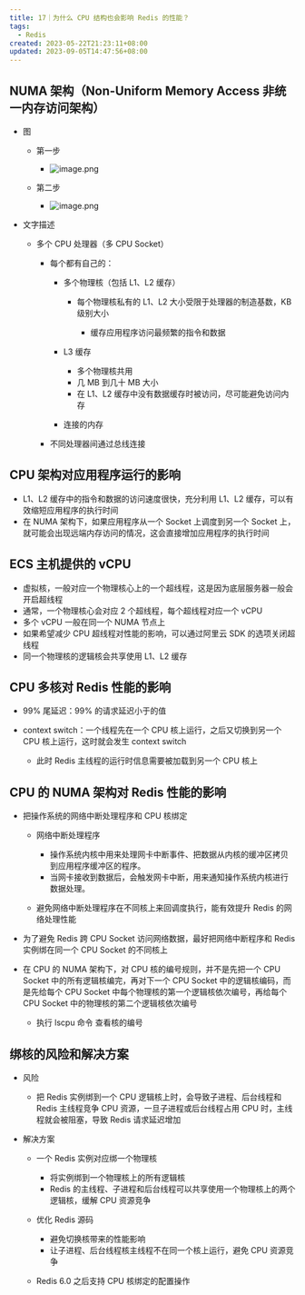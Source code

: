 ```yaml
---
title: 17｜为什么 CPU 结构也会影响 Redis 的性能？
tags:
  - Redis
created: 2023-05-22T21:23:11+08:00
updated: 2023-09-05T14:47:56+08:00
---
```


## NUMA 架构（Non-Uniform Memory Access 非统一内存访问架构）

- 图

  - 第一步
    - ![image.png](https://cdn.jsdelivr.net/gh/11ze/static/images/redis-17-1.png)

  - 第二步
    - ![image.png](https://cdn.jsdelivr.net/gh/11ze/static/images/redis-17-2.png)

- 文字描述

  - 多个 CPU 处理器（多 CPU Socket）

    - 每个都有自己的：

        - 多个物理核（包括 L1、L2 缓存）

          - 每个物理核私有的 L1、L2 大小受限于处理器的制造基数，KB 级别大小

            - 缓存应用程序访问最频繁的指令和数据

      - L3 缓存

        - 多个物理核共用
        - 几 MB 到几十 MB 大小
        - 在 L1、L2 缓存中没有数据缓存时被访问，尽可能避免访问内存

      - 连接的内存

    - 不同处理器间通过总线连接

## CPU 架构对应用程序运行的影响

- L1、L2 缓存中的指令和数据的访问速度很快，充分利用 L1、L2 缓存，可以有效缩短应用程序的执行时间
- 在 NUMA 架构下，如果应用程序从一个 Socket 上调度到另一个 Socket 上，就可能会出现远端内存访问的情况，这会直接增加应用程序的执行时间

## ECS 主机提供的 vCPU 

- 虚拟核，一般对应一个物理核心上的一个超线程，这是因为底层服务器一般会开启超线程
- 通常，一个物理核心会对应 2 个超线程，每个超线程对应一个 vCPU
- 多个 vCPU 一般在同一个 NUMA 节点上
- 如果希望减少 CPU 超线程对性能的影响，可以通过阿里云 SDK 的选项关闭超线程
- 同一个物理核的逻辑核会共享使用 L1、L2 缓存

## CPU 多核对 Redis 性能的影响

- 99% 尾延迟：99% 的请求延迟小于的值
- context switch：一个线程先在一个 CPU 核上运行，之后又切换到另一个 CPU 核上运行，这时就会发生 context switch

  - 此时 Redis 主线程的运行时信息需要被加载到另一个 CPU 核上

## CPU 的 NUMA 架构对 Redis 性能的影响

- 把操作系统的网络中断处理程序和 CPU 核绑定

  - 网络中断处理程序

    - 操作系统内核中用来处理网卡中断事件、把数据从内核的缓冲区拷贝到应用程序缓冲区的程序。
    - 当网卡接收到数据后，会触发网卡中断，用来通知操作系统内核进行数据处理。

  - 避免网络中断处理程序在不同核上来回调度执行，能有效提升 Redis 的网络处理性能

- 为了避免 Redis 跨 CPU Socket 访问网络数据，最好把网络中断程序和 Redis 实例绑在同一个 CPU Socket 的不同核上
- 在 CPU 的 NUMA 架构下，对 CPU 核的编号规则，并不是先把一个 CPU Socket 中的所有逻辑核编完，再对下一个 CPU Socket 中的逻辑核编码，而是先给每个 CPU Socket 中每个物理核的第一个逻辑核依次编号，再给每个 CPU Socket 中的物理核的第二个逻辑核依次编号

  - 执行 lscpu 命令 查看核的编号

## 绑核的风险和解决方案

- 风险

  - 把 Redis 实例绑到一个 CPU 逻辑核上时，会导致子进程、后台线程和 Redis 主线程竞争 CPU 资源，一旦子进程或后台线程占用 CPU 时，主线程就会被阻塞，导致 Redis 请求延迟增加

- 解决方案

  - 一个 Redis 实例对应绑一个物理核

    - 将实例绑到一个物理核上的所有逻辑核
    - Redis 的主线程、子进程和后台线程可以共享使用一个物理核上的两个逻辑核，缓解 CPU 资源竞争

  - 优化 Redis 源码

    - 避免切换核带来的性能影响
    - 让子进程、后台线程核主线程不在同一个核上运行，避免 CPU 资源竞争

  - Redis 6.0 之后支持 CPU 核绑定的配置操作

